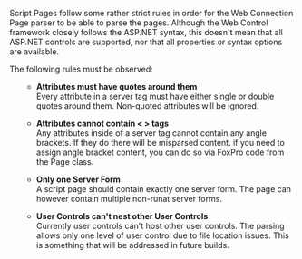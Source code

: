 ﻿Script Pages follow some rather strict rules in order for the Web Connection Page parser to be able to parse the pages. Although the Web Control framework closely follows the ASP.NET syntax, this doesn't mean that all ASP.NET controls are supported, nor that all properties or syntax options are available.

The following rules must be observed:
<ul>

* **Attributes must have quotes around them**  
Every attribute in a server tag must have either single or double quotes around them. Non-quoted attributes will be ignored.

* **Attributes cannot contain < > tags**  
Any attributes inside of a server tag cannot contain any angle brackets. If they do there will be misparsed content. if you need to assign angle bracket content, you can do so via FoxPro code from the Page class.

* **Only one Server Form**  
A script page should contain exactly one server form. The page can however contain multiple non-runat server forms.

* **User Controls can't nest other User Controls**  
Currently user controls can't host other user controls. The parsing allows only one level of user control due to file location issues. This is something that will be addressed in future builds.

</ul>